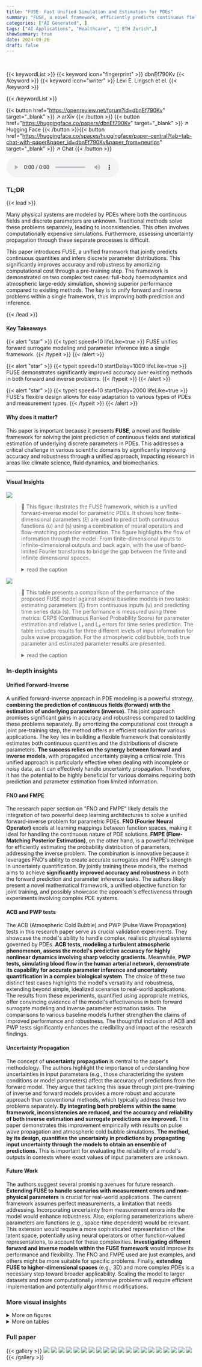 ```yaml
---
title: "FUSE: Fast Unified Simulation and Estimation for PDEs"
summary: "FUSE, a novel framework, efficiently predicts continuous fields & estimates discrete parameters in PDEs, significantly improving accuracy and robustness."
categories: ["AI Generated", ]
tags: ["AI Applications", "Healthcare", "🏢 ETH Zurich",]
showSummary: true
date: 2024-09-26
draft: false
---
```


<br>

{{< keywordList >}}
{{< keyword icon="fingerprint" >}} dbnEf790Kv {{< /keyword >}}
{{< keyword icon="writer" >}} Levi E. Lingsch et el. {{< /keyword >}}
 
{{< /keywordList >}}

{{< button href="https://openreview.net/forum?id=dbnEf790Kv" target="_blank" >}}
↗ arXiv
{{< /button >}}
{{< button href="https://huggingface.co/papers/dbnEf790Kv" target="_blank" >}}
↗ Hugging Face
{{< /button >}}{{< button href="https://huggingface.co/spaces/huggingface/paper-central?tab=tab-chat-with-paper&paper_id=dbnEf790Kv&paper_from=neurips" target="_blank" >}}
↗ Chat
{{< /button >}}




<audio controls>
    <source src="https://ai-paper-reviewer.com/dbnEf790Kv/podcast.wav" type="audio/wav">
    Your browser does not support the audio element.
</audio>


### TL;DR


{{< lead >}}

Many physical systems are modeled by PDEs where both the continuous fields and discrete parameters are unknown.  Traditional methods solve these problems separately, leading to inconsistencies.  This often involves computationally expensive simulations. Furthermore, assessing uncertainty propagation through these separate processes is difficult. 

This paper introduces FUSE, a unified framework that jointly predicts continuous quantities and infers discrete parameter distributions. This significantly improves accuracy and robustness by amortizing computational cost through a pre-training step.  The framework is demonstrated on two complex test cases: full-body haemodynamics and atmospheric large-eddy simulation, showing superior performance compared to existing methods.  The key is to unify forward and inverse problems within a single framework, thus improving both prediction and inference.

{{< /lead >}}


#### Key Takeaways

{{< alert "star" >}}
{{< typeit speed=10 lifeLike=true >}} FUSE unifies forward surrogate modeling and parameter inference into a single framework. {{< /typeit >}}
{{< /alert >}}

{{< alert "star" >}}
{{< typeit speed=10 startDelay=1000 lifeLike=true >}} FUSE demonstrates significantly improved accuracy over existing methods in both forward and inverse problems. {{< /typeit >}}
{{< /alert >}}

{{< alert "star" >}}
{{< typeit speed=10 startDelay=2000 lifeLike=true >}} FUSE's flexible design allows for easy adaptation to various types of PDEs and measurement types. {{< /typeit >}}
{{< /alert >}}

#### Why does it matter?
This paper is important because it presents **FUSE**, a novel and flexible framework for solving the joint prediction of continuous fields and statistical estimation of underlying discrete parameters in PDEs.  This addresses a critical challenge in various scientific domains by significantly improving accuracy and robustness through a unified approach, impacting research in areas like climate science, fluid dynamics, and biomechanics.

------
#### Visual Insights



![](https://ai-paper-reviewer.com/dbnEf790Kv/figures_2_1.jpg)

> 🔼 This figure illustrates the FUSE framework, which is a unified forward-inverse model for parametric PDEs.  It shows how finite-dimensional parameters (ξ) are used to predict both continuous functions (u) and (s) using a combination of neural operators and flow-matching posterior estimation. The figure highlights the flow of information through the model: From finite-dimensional inputs to infinite-dimensional outputs and back again, with the use of band-limited Fourier transforms to bridge the gap between the finite and infinite dimensional spaces.
> <details>
> <summary>read the caption</summary>
> Figure 1: FUSE models a posterior distribution over finite-dimensional parameters ξ given infinite-dimensional functions u with du components (channels). It learns other continuous functions s with ds channels from parameters ξ. Band-limited Fourier transforms and a lifting operator act as a bridge between finite and infinite dimensions for the forward problem. Likewise, as inference models such as FMPE or NPE require fixed-size inputs, the operator layers are conjoined with a band-limited Fourier transform to learn a fixed-size representation of the input function.
> </details>





![](https://ai-paper-reviewer.com/dbnEf790Kv/tables_8_1.jpg)

> 🔼 This table presents a comparison of the performance of the proposed FUSE model against several baseline models in two tasks: estimating parameters (ξ) from continuous inputs (u) and predicting time series data (s).  The performance is measured using three metrics: CRPS (Continuous Ranked Probability Score) for parameter estimation and relative L₁ and L₂ errors for time series prediction.  The table includes results for three different levels of input information for pulse wave propagation.  For the atmospheric cold bubble, both true parameter and estimated parameter results are presented.
> <details>
> <summary>read the caption</summary>
> Table 1: Performance of FUSE and the baseline models in estimating parameters ξ from continuous inputs u, quantified by CRPS, and predicting time series data s, quantified by a relative L₁ and L2 error. Here, 'True parameters' evaluates the forward model part only, and 'Estimated parameters' and levels one to three evaluates the sample mean  Predicted by the unified model.
> </details>





### In-depth insights


#### Unified Forward-Inverse
A unified forward-inverse approach in PDE modeling is a powerful strategy, **combining the prediction of continuous fields (forward) with the estimation of underlying parameters (inverse)**.  This joint approach promises significant gains in accuracy and robustness compared to tackling these problems separately. By amortizing the computational cost through a joint pre-training step, the method offers an efficient solution for various applications.  The key lies in building a flexible framework that consistently estimates both continuous quantities and the distributions of discrete parameters.  **The success relies on the synergy between forward and inverse models**, with propagated uncertainty playing a critical role.  This unified approach is particularly effective when dealing with incomplete or noisy data, as it can effectively handle uncertainty propagation. Therefore, it has the potential to be highly beneficial for various domains requiring both prediction and parameter estimation from limited information.

#### FNO and FMPE
The research paper section on "FNO and FMPE" likely details the integration of two powerful deep learning architectures to solve a unified forward-inverse problem for parametric PDEs. **FNO (Fourier Neural Operator)** excels at learning mappings between function spaces, making it ideal for handling the continuous nature of PDE solutions.  **FMPE (Flow-Matching Posterior Estimation)**, on the other hand, is a powerful technique for efficiently estimating the probability distribution of parameters, addressing the inverse problem.  The combination is innovative because it leverages FNO's ability to create accurate surrogates and FMPE's strength in uncertainty quantification. By jointly training these models, the method aims to achieve **significantly improved accuracy and robustness** in both the forward prediction and parameter inference tasks. The authors likely present a novel mathematical framework, a unified objective function for joint training, and possibly showcase the approach's effectiveness through experiments involving complex PDE systems.

#### ACB and PWP tests
The ACB (Atmospheric Cold Bubble) and PWP (Pulse Wave Propagation) tests in this research paper serve as crucial validation experiments.  They showcase the model's ability to handle complex, realistic physical systems governed by PDEs. **ACB tests, modeling a turbulent atmospheric phenomenon, assess the model's predictive accuracy for highly nonlinear dynamics involving sharp velocity gradients**.  Meanwhile, **PWP tests, simulating blood flow in the human arterial network, demonstrate its capability for accurate parameter inference and uncertainty quantification in a complex biological system**. The choice of these two distinct test cases highlights the model's versatility and robustness, extending beyond simple, idealized scenarios to real-world applications. The results from these experiments, quantified using appropriate metrics, offer convincing evidence of the model's effectiveness in both forward surrogate modeling and inverse parameter estimation tasks.  The comparisons to various baseline models further strengthen the claims of improved performance and robustness. The thoughtful inclusion of ACB and PWP tests significantly enhances the credibility and impact of the research findings.

#### Uncertainty Propagation
The concept of **uncertainty propagation** is central to the paper's methodology.  The authors highlight the importance of understanding how uncertainties in input parameters (e.g., those characterizing the system conditions or model parameters) affect the accuracy of predictions from the forward model.  They argue that tackling this issue through joint pre-training of inverse and forward models provides a more robust and accurate approach than conventional methods, which typically address these two problems separately. **By integrating both problems within the same framework, inconsistencies are reduced, and the accuracy and reliability of both inverse estimation and surrogate predictions are improved.** The paper demonstrates this improvement empirically with results on pulse wave propagation and atmospheric cold bubble simulations.  **The method, by its design, quantifies the uncertainty in predictions by propagating input uncertainty through the models to obtain an ensemble of predictions.** This is important for evaluating the reliability of a model's outputs in contexts where exact values of input parameters are unknown.

#### Future Work
The authors suggest several promising avenues for future research.  **Extending FUSE to handle scenarios with measurement errors and non-physical parameters** is crucial for real-world applications.  The current framework assumes perfect measurements, a limitation that needs addressing.  Incorporating uncertainty from measurement errors into the model would enhance robustness.  Also, exploring parameterizations where parameters are functions (e.g., space-time dependent) would be relevant. This extension would require a more sophisticated representation of the latent space, potentially using neural operators or other function-valued representations, to account for these complexities.  **Investigating different forward and inverse models within the FUSE framework** would improve its performance and flexibility. The FNO and FMPE used are just examples, and others might be more suitable for specific problems.  Finally, **extending FUSE to higher-dimensional spaces** (e.g., 3D) and more complex PDEs is a necessary step toward broader applicability. Scaling the model to larger datasets and more computationally intensive problems will require efficient implementation and potentially algorithmic modifications.


### More visual insights

<details>
<summary>More on figures
</summary>


![](https://ai-paper-reviewer.com/dbnEf790Kv/figures_6_1.jpg)

> 🔼 This figure shows box plots visualizing the relative L1 errors in time series predictions for the Atmospheric Cold Bubble (ACB) experiment.  Two scenarios are presented: (a) the forward problem, where the prediction is based on the true parameters, and (b) the unified prediction, where the ensemble mean prediction is based on the input time series data. The plots illustrate the accuracy of the model's predictions at different measurement locations and how the uncertainty propagates in the forward and unified tasks.  Each box plot represents the error distribution at a specific location, with the box indicating the interquartile range (IQR), the line inside representing the median, and the whiskers extending to the minimum and maximum values.
> <details>
> <summary>read the caption</summary>
> Figure A.21: ACB, propagated uncertainty: Box plots of relative errors in the time series predictions at each location.
> </details>



![](https://ai-paper-reviewer.com/dbnEf790Kv/figures_6_2.jpg)

> 🔼 This figure shows the pressure time series at different locations in the human arterial network.  The blue line represents the true value, while the red line represents the mean prediction from the FUSE model. The shaded area shows the standard deviation (Std Dev) and minimum/maximum values (Min/Max) of the predictions based on the ensemble generated by FUSE. The different subplots represent different levels of available information, showing how the accuracy of the predictions varies depending on the amount of available data. In general, as more information is available, the predictions become more accurate.
> <details>
> <summary>read the caption</summary>
> Figure A.3: PWP, propagated uncertainty: Pressure time series for the sample with the median rel. L₁ Error for each level of available input information.
> </details>



![](https://ai-paper-reviewer.com/dbnEf790Kv/figures_7_1.jpg)

> 🔼 This figure presents a sensitivity analysis for the Atmospheric Cold Bubble (ACB) experiment, comparing the performance of the FUSE model against numerical simulations. The analysis focuses on peak horizontal velocities at two different locations: one further away from the perturbation center (left) and one closer (right).  The figure displays four key metrics in a 2x2 arrangement for each location.  Top row shows relative error and difference between FUSE and the numerical simulations. Bottom row shows the maximum velocity calculated by the numerical model and the maximum velocity from FUSE. This comparison helps evaluate how well FUSE captures the sensitivity of the ACB model to changes in its parameters.
> <details>
> <summary>read the caption</summary>
> Figure A.18: ACB, sensitivity analysis, continuation of Fig. 4: Validation of the FUSE model against numeric simulations on peak horizontal velocities u at location 1 (left, further away from the perturbation center) and 5 (right, closer). From top to bottom: relative error between FUSE and the numerical model, difference between FUSE and the numerical model, maximum velocity calculated by the numerical model, maximum velocity calculated by FUSE.
> </details>



![](https://ai-paper-reviewer.com/dbnEf790Kv/figures_20_1.jpg)

> 🔼 This figure shows the distribution of inferred parameters from the inverse problem for pulse wave propagation (PWP) for three different levels of input information.  Each level represents a different amount of available data, ranging from 'perfect information' (all locations) to 'minimal information' (only the fingertip). Histograms are shown for each parameter, illustrating how the accuracy and precision of the parameter estimates change based on the amount of available input data. The median Continuous Ranked Probability Score (CRPS) is used to select the sample shown for each level.  Lower CRPS values indicate better agreement with the true parameter values.
> <details>
> <summary>read the caption</summary>
> Figure A.1: PWP, inverse problem: Histograms for the sample with the median CRPS for each level of available input information.
> </details>



![](https://ai-paper-reviewer.com/dbnEf790Kv/figures_20_2.jpg)

> 🔼 This figure shows the probability density functions (histograms) of the estimated parameters for three different levels of available input information in pulse wave propagation (PWP). The distributions represent the uncertainty in estimating parameters from the given measurements. The median CRPS (Continuous Ranked Probability Score) indicates the overall goodness of fit.  The histograms allow us to visualize the distribution and spread of the estimated parameters for each level of information, revealing how much uncertainty is introduced.
> <details>
> <summary>read the caption</summary>
> Figure A.1: PWP, inverse problem: Histograms for the sample with the median CRPS for each level of available input information.
> </details>



![](https://ai-paper-reviewer.com/dbnEf790Kv/figures_20_3.jpg)

> 🔼 The figure shows the probability distributions obtained by the inverse model for the parameters of the pulse wave propagation problem for three different levels of input information. The distributions are shown in histograms, with each bin representing a range of parameter values. The x-axis represents the parameter values, while the y-axis represents the frequency of occurrence of each parameter value in the sample. The figure is useful to visualize how the uncertainty in the parameter estimates changes based on the amount of input information available.
> <details>
> <summary>read the caption</summary>
> Figure A.1: PWP, inverse problem: Histograms for the sample with the median CRPS for each level of available input information.
> </details>



![](https://ai-paper-reviewer.com/dbnEf790Kv/figures_21_1.jpg)

> 🔼 This figure displays histograms of the posterior distribution of parameters, inferred by the inverse model for each level of available information for a sample with median CRPS. The histograms show the distribution over the parameters given by the inverse FUSE model. For each level, distributions are shown for all parameters. The vertical dashed lines represent the true parameter values from the data-generating process. The histograms show that FUSE captures the expected dependencies of the data on the parameters. In particular, for the case of scarcer information, FUSE produces wider distributions over the parameters. 
> <details>
> <summary>read the caption</summary>
> Figure A.1: PWP, inverse problem: Histograms for the sample with the median CRPS for each level of available input information.
> </details>



![](https://ai-paper-reviewer.com/dbnEf790Kv/figures_21_2.jpg)

> 🔼 This figure displays histograms of the parameter samples obtained from the inverse problem (parameter inference) of the FUSE model for the Pulse Wave Propagation (PWP) experiment. It shows the results for three different levels of input information (information levels 1, 2, and 3), indicating the amount of data available for the inference task. For each level, the histograms represent the probability distribution of the inferred parameters, illustrating how the availability of input information affects the accuracy of parameter estimation. The median Continuous Ranked Probability Score (CRPS) value is selected for display.
> <details>
> <summary>read the caption</summary>
> Figure A.1: PWP, inverse problem: Histograms for the sample with the median CRPS for each level of available input information.
> </details>



![](https://ai-paper-reviewer.com/dbnEf790Kv/figures_21_3.jpg)

> 🔼 This figure shows the distributions of the inferred parameters for the pulse wave propagation (PWP) problem using the FUSE model.  The histograms represent the probability distributions of the parameters obtained from the inverse problem for three different levels of input information (Level 1, Level 2, Level 3). Each level corresponds to a different amount of available physiological data.  The median Continuous Ranked Probability Score (CRPS) is shown for each level, indicating the overall quality of the parameter estimation by the FUSE model given different input information levels. The red dashed vertical lines represent the true values of the parameters from the data generating simulation.
> <details>
> <summary>read the caption</summary>
> Figure A.1: PWP, inverse problem: Histograms for the sample with the median CRPS for each level of available input information.
> </details>



![](https://ai-paper-reviewer.com/dbnEf790Kv/figures_22_1.jpg)

> 🔼 This figure shows the pressure time series at different locations in the human arterial network for the sample with the median relative L1 error.  Three information levels are presented: perfect information, intensive care unit information, and minimal information. The true values are shown in black, the mean prediction in blue, standard deviation in light blue, and min/max range in pink. This visualization helps understand the uncertainty propagation from input to output, demonstrating how data scarcity affects the accuracy and uncertainty of the prediction.
> <details>
> <summary>read the caption</summary>
> Figure A.3: PWP, propagated uncertainty: Pressure time series for the sample with the median rel. L₁ Error for each level of available input information.
> </details>



![](https://ai-paper-reviewer.com/dbnEf790Kv/figures_22_2.jpg)

> 🔼 This figure shows the pressure time series for the sample with median relative L1 error at different levels of input information. Each subplot represents a different artery location in the human arterial network. The blue line shows the true pressure, the solid red line shows the mean of the pressure predictions, the dashed red lines represent the standard deviation of the prediction, and the dotted red lines represent the min/max range of the prediction. The figure demonstrates the ability of FUSE to predict pressure and the uncertainty associated with the predictions under different conditions. The uncertainty is higher when less information is available, as expected.
> <details>
> <summary>read the caption</summary>
> Figure A.3: PWP, propagated uncertainty: Pressure time series for the sample with the median rel. L¹ Error for each level of available input information.
> </details>



![](https://ai-paper-reviewer.com/dbnEf790Kv/figures_22_3.jpg)

> 🔼 This figure visualizes the pressure time series at various locations in the arterial network for three different levels of input information (information levels 1, 2, and 3).  For each location, the true pressure values are shown in blue, along with the mean predicted pressure in red, the standard deviation in light red, and the minimum and maximum pressure in a light red shaded area. This shows how the accuracy of pressure prediction changes with different levels of input data availability, highlighting the impact of incomplete information on the model's accuracy. 
> <details>
> <summary>read the caption</summary>
> Figure A.3: PWP, propagated uncertainty: Pressure time series for the sample with the median rel. L₁ Error for each level of available input information.
> </details>



![](https://ai-paper-reviewer.com/dbnEf790Kv/figures_23_1.jpg)

> 🔼 This figure shows the pressure time series at different locations in the human arterial network for three different levels of available information (information level 1, 2, and 3). The true pressure values are shown in blue. The predictions of the FUSE model, which accounts for the uncertainty in the model parameters, are shown in red. The mean prediction is represented by the solid red line, the standard deviation by the shaded area, and the minimum and maximum values by the dashed red lines. The figure demonstrates that the accuracy of the FUSE model predictions increases with increasing information level.
> <details>
> <summary>read the caption</summary>
> Figure A.3: PWP, propagated uncertainty: Pressure time series for the sample with the median rel. L¹ Error for each level of available input information.
> </details>



![](https://ai-paper-reviewer.com/dbnEf790Kv/figures_23_2.jpg)

> 🔼 The figure shows pressure time series for three different levels of available input information. The true values and the predictions from the model are shown for each location. The predictions include the mean, standard deviation, and minimum/maximum values. This visualization helps to understand the uncertainty associated with each level of input information in predicting pressure time series. 
> <details>
> <summary>read the caption</summary>
> Figure A.3: PWP, propagated uncertainty: Pressure time series for the sample with the median rel. L¹ Error for each level of available input information.
> </details>



![](https://ai-paper-reviewer.com/dbnEf790Kv/figures_23_3.jpg)

> 🔼 This figure displays the pressure time series at various locations in the human arterial network for the sample exhibiting median relative L1 error across three levels of input information (perfect, intensive care unit, and minimal). It presents the true pressure values along with the mean, standard deviation, and minimum/maximum of the predictions obtained from the FUSE model. The aim is to showcase the model's accuracy in predicting pressure while highlighting uncertainty propagation from incomplete information levels.
> <details>
> <summary>read the caption</summary>
> Figure A.3: PWP, propagated uncertainty: Pressure time series for the sample with the median rel. L¹ Error for each level of available input information.
> </details>



![](https://ai-paper-reviewer.com/dbnEf790Kv/figures_24_1.jpg)

> 🔼 This figure shows the performance of the forward and inverse components of the FUSE model under different levels of input information (Test Cases 1-3).  The box plots illustrate the CRPS for the inverse problem (parameter estimation) and the L1 error for the forward and unified problems (prediction of the continuous function s).  As expected, accuracy decreases as less input information is available.
> <details>
> <summary>read the caption</summary>
> Figure A.5: PWP: Box plots of the errors of the forward and inverse components of FUSE, as reported in Table 1, for different levels of available input information ('test cases'). For the inverse problem, parameter samples ξᵢ are sampled from pº(ξ|u). For the forward problem, the output function s is predicted based on the true parameter values ξ* ~ ρ(ξ|u). For the unified problem evaluating both the inverse and forward model parts, the means of the ensemble prediction sᵢ from inferred parameters ξᵢ ~ pº(ξ|u) is compared to the true output time series s. As information is removed from the input in the different cases, it becomes more difficult to estimate s.
> </details>



![](https://ai-paper-reviewer.com/dbnEf790Kv/figures_24_2.jpg)

> 🔼 This figure shows box plots comparing the performance of the FUSE model's forward and inverse components, along with a unified approach, across three levels of input information. The results highlight the trade-off between accuracy and the availability of input data.
> <details>
> <summary>read the caption</summary>
> Figure A.5: PWP: Box plots of the errors of the forward and inverse components of FUSE, as reported in Table 1, for different levels of available input information ('test cases'). For the inverse problem, parameter samples ξi are sampled from pº(ξ|u). For the forward problem, the output function s is predicted based on the true parameter values ξ* ~ ρ(ξ|u). For the unified problem evaluating both the inverse and forward model parts, the means of the ensemble prediction si from inferred parameters ξi ~ pº(ξ|u) is compared to the true output time series s. As information is removed from the input in the different cases, it becomes more difficult to estimate s.
> </details>



![](https://ai-paper-reviewer.com/dbnEf790Kv/figures_24_3.jpg)

> 🔼 This figure presents the results of the pulse wave propagation (PWP) experiment, comparing the true pressure time series with the predictions from FUSE at different levels of input information.  The median L1 error was used to select the sample shown.  The plots display pressure at different locations in the arterial system (Aortic Root, Carotid, etc.) across three levels of input information (1, 2, and 3).  It visualizes the accuracy of FUSE's predictions (mean, standard deviation, min/max range) compared to the true values, demonstrating FUSE's performance on both smooth and rough structures, particularly its handling of uncertainty propagation.
> <details>
> <summary>read the caption</summary>
> Figure A.3: PWP, propagated uncertainty: Pressure time series for the sample with the median rel. L¹ Error for each level of available input information.
> </details>



![](https://ai-paper-reviewer.com/dbnEf790Kv/figures_25_1.jpg)

> 🔼 This figure shows the pressure time series at different locations in the arterial network for the sample with median relative L1 error for three different levels of input information (perfect information, intensive care unit information, and minimal information). Each subfigure shows the true pressure (black line), the predicted mean pressure from FUSE (red line), the standard deviation (light red shading), and the minimum/maximum predictions (light red lines).
> <details>
> <summary>read the caption</summary>
> Figure A.3: PWP, propagated uncertainty: Pressure time series for the sample with the median rel. L₁ Error for each level of available input information.
> </details>



![](https://ai-paper-reviewer.com/dbnEf790Kv/figures_25_2.jpg)

> 🔼 This figure shows the probability distributions of the parameters inferred by the FUSE model for the pulse wave propagation (PWP) experiment.  The histograms represent the posterior distributions pº(ξ|u) for different levels of input information (information levels 1, 2, and 3). Each level represents a decreasing amount of input data used to infer the parameters. The median CRPS (Continuous Ranked Probability Score) sample is shown for each level.  The CRPS measures how well the predicted distribution matches a single true value.
> <details>
> <summary>read the caption</summary>
> Figure A.1: PWP, inverse problem: Histograms for the sample with the median CRPS for each level of available input information.
> </details>



![](https://ai-paper-reviewer.com/dbnEf790Kv/figures_26_1.jpg)

> 🔼 The figure shows the distributions of the estimated parameters from the inverse model of FUSE for the sample with the median CRPS, across three different levels of available input information.  Each level represents a decreasing amount of data, illustrating how the uncertainty in the parameter estimates increases as less data is available. The histograms visualize the probability density of each parameter at each level, showing the spread and uncertainty in the estimations. This provides insights into the robustness and reliability of FUSE across varying data conditions.
> <details>
> <summary>read the caption</summary>
> Figure A.1: PWP, inverse problem: Histograms for the sample with the median CRPS for each level of available input information.
> </details>



![](https://ai-paper-reviewer.com/dbnEf790Kv/figures_26_2.jpg)

> 🔼 This figure visualizes the pressure time series at different locations in the human arterial network for three levels of input information: perfect, ICU, and minimal.  The median sample (in terms of relative L1 error) is shown, illustrating pressure with error bars indicating standard deviation and min/max range.  This demonstrates how uncertainty in input data propagates through the model to impact the precision of pressure predictions at different artery locations.
> <details>
> <summary>read the caption</summary>
> Figure A.3: PWP, propagated uncertainty: Pressure time series for the sample with the median rel. L¹ Error for each level of available input information.
> </details>



![](https://ai-paper-reviewer.com/dbnEf790Kv/figures_27_1.jpg)

> 🔼 This figure shows the correlation between the continuous relative L1 error and the discrete CRPS error for the pulse wave propagation (PWP) experiment.  The three different cases represent varying levels of available input information. The x-axis represents the CRPS error, indicating the accuracy of the model's parameter estimation. The y-axis represents the relative L1 error, indicating the accuracy of the model's predictions.  The plot helps visualize how uncertainty in parameter estimation (higher CRPS) relates to the uncertainty in prediction (higher L1 error). Different colors represent different levels of input data, allowing analysis of the impact of data availability on model accuracy.
> <details>
> <summary>read the caption</summary>
> Figure A.11: PWP: Correlation of the errors between continuous (L¹) and discrete (CRPS) parameters for different levels of available input information ('cases').
> </details>



![](https://ai-paper-reviewer.com/dbnEf790Kv/figures_30_1.jpg)

> 🔼 This figure illustrates the FUSE (Fast Unified Simulation and Estimation for PDEs) framework.  It shows how the model handles both finite-dimensional parameters (ξ) and infinite-dimensional functions (u and s).  The finite-dimensional parameters are used to predict the continuous functions, and the model learns the relationship between them.  The use of band-limited Fourier transforms is highlighted to enable the model to work with both finite and infinite dimensional data. This framework jointly predicts continuous quantities and infers distributions of discrete parameters which is a central concept in the paper.
> <details>
> <summary>read the caption</summary>
> Figure 1: FUSE models a posterior distribution over finite-dimensional parameters ξ given infinite-dimensional functions u with du components (channels). It learns other continuous functions s with ds channels from parameters ξ. Band-limited Fourier transforms and a lifting operator act as a bridge between finite and infinite dimensions for the forward problem. Likewise, as inference models such as FMPE or NPE require fixed-size inputs, the operator layers are conjoined with a band-limited Fourier transform to learn a fixed-size representation of the input function.
> </details>



![](https://ai-paper-reviewer.com/dbnEf790Kv/figures_30_2.jpg)

> 🔼 This figure illustrates the architecture of the FUSE (Fast Unified Simulation and Estimation for PDEs) framework.  It shows how the framework integrates finite-dimensional parameters (ξ) with infinite-dimensional functions (u and s) using a combination of operator layers (e.g., Fourier Neural Operators) and a band-limited Fourier transform.  The model is designed to learn a joint mapping between parameters and both continuous outputs and latent space, enabling both surrogate prediction and parameter inference within a single framework.
> <details>
> <summary>read the caption</summary>
> Figure 1: FUSE models a posterior distribution over finite-dimensional parameters ξ given infinite-dimensional functions u with du components (channels). It learns other continuous functions s with ds channels from parameters ξ. Band-limited Fourier transforms and a lifting operator act as a bridge between finite and infinite dimensions for the forward problem. Likewise, as inference models such as FMPE or NPE require fixed-size inputs, the operator layers are conjoined with a band-limited Fourier transform to learn a fixed-size representation of the input function.
> </details>



![](https://ai-paper-reviewer.com/dbnEf790Kv/figures_31_1.jpg)

> 🔼 This figure shows the results of the inverse problem for the Atmospheric Cold Bubble (ACB) experiment.  For each parameter, histograms display the probability density of the sampled parameters using the FUSE model, given the continuous measurements.  The true parameter values are shown as dashed vertical lines for comparison, allowing for a visual assessment of how well FUSE is able to recover the true parameter distributions based on the measurements. The shaded regions show the 68.3%, 95.5%, and 99.7% confidence intervals of the distributions.
> <details>
> <summary>read the caption</summary>
> Figure A.14: ACB, inverse problem: Samples drawn from the parameter distributions given continuous time series data. The true parameter values are marked with dashed lines, while the predicted distributions are given in blue shading.
> </details>



![](https://ai-paper-reviewer.com/dbnEf790Kv/figures_31_2.jpg)

> 🔼 This figure shows the results of the inverse problem for the Atmospheric Cold Bubble (ACB) case study.  The histograms represent the posterior distributions of the model parameters (amplitude, viscosity, diffusivity, horizontal radius (Xr), vertical location (Zc), vertical radius (Zr)) given continuous time series measurements. The true parameter values are shown as dashed lines for comparison.  The blue shading represents the predicted probability densities. The plot is split into two subfigures: (a) shows the worst-performing sample from the test set and (b) shows the median-performing sample.  This visualization allows for assessing how well the model recovers the underlying parameter values from noisy observations.
> <details>
> <summary>read the caption</summary>
> Figure A.14: ACB, inverse problem: Samples drawn from the parameter distributions given continuous time series data. The true parameter values are marked with dashed lines, while the predicted distributions are given in blue shading.
> </details>



![](https://ai-paper-reviewer.com/dbnEf790Kv/figures_32_1.jpg)

> 🔼 This figure shows the pressure time series at different locations in the human arterial network for three different levels of input information (information levels 1, 2, and 3).  The true values are shown in black, the mean prediction by the FUSE model is in red, the standard deviation is shown in pink, and the min/max range is depicted in light red.  The plot shows how well the FUSE model predicts the pressure at various locations with varying amounts of available input data.  Lower information levels mean less input data is used for the prediction, which would result in higher uncertainty (larger pink regions) and less accurate predictions (larger difference between red and black curves).
> <details>
> <summary>read the caption</summary>
> Figure A.3: PWP, propagated uncertainty: Pressure time series for the sample with the median rel. L¹ Error for each level of available input information.
> </details>



![](https://ai-paper-reviewer.com/dbnEf790Kv/figures_32_2.jpg)

> 🔼 This figure shows the pressure time series at different locations in the arterial network for the sample with the median relative L1 error.  The three subfigures represent different levels of available input information: (a) perfect information, (b) ICU information, and (c) minimal information.  For each level, the true pressure (black line) is compared to the prediction mean (blue line) and the prediction uncertainty (red shaded area). The uncertainty is given by the standard deviation of ensemble predictions.
> <details>
> <summary>read the caption</summary>
> Figure A.3: PWP, propagated uncertainty: Pressure time series for the sample with the median rel. L¹ Error for each level of available input information.
> </details>



![](https://ai-paper-reviewer.com/dbnEf790Kv/figures_32_3.jpg)

> 🔼 This figure shows the distribution of parameters inferred by the inverse model for three different levels of available input information (information levels 1, 2, and 3).  Each level represents a decreasing amount of information available to the model. Histograms illustrate the probability distribution of each parameter given the input data for the sample that yielded a median CRPS (continuous ranked probability score) across all samples at each information level. The closer the distributions are to the true parameter values (represented by vertical dashed lines), the better the model's ability to infer the parameters.
> <details>
> <summary>read the caption</summary>
> Figure A.1: PWP, inverse problem: Histograms for the sample with the median CRPS for each level of available input information.
> </details>



![](https://ai-paper-reviewer.com/dbnEf790Kv/figures_33_1.jpg)

> 🔼 This figure displays histograms visualizing the posterior distributions of the parameters inferred by the FUSE model for the pulse wave propagation (PWP) experiments.  Each sub-figure corresponds to one level of available input information (information levels 1-3), representing different amounts of data. The histograms show the probability density of each parameter given the measured data for the sample with the median CRPS value.  By showing how these distributions differ across different levels of information, the figure illustrates the model's ability to learn and incorporate the uncertainty in the inputs and the subsequent impact on parameter estimation. The vertical red lines represent the true parameter values used to generate the data.
> <details>
> <summary>read the caption</summary>
> Figure A.1: PWP, inverse problem: Histograms for the sample with the median CRPS for each level of available input information.
> </details>



![](https://ai-paper-reviewer.com/dbnEf790Kv/figures_33_2.jpg)

> 🔼 This figure displays the histograms of the parameters inferred from continuous time-series measurements of pulse wave propagation (PWP) in the human arterial network. Histograms are shown for the sample with the median Continuous Ranked Probability Score (CRPS), for each of the three levels of available input information (perfect information, intensive care unit information, and minimal information). The true values of the parameters are indicated by the red dashed lines.
> <details>
> <summary>read the caption</summary>
> Figure A.1: PWP, inverse problem: Histograms for the sample with the median CRPS for each level of available input information.
> </details>



![](https://ai-paper-reviewer.com/dbnEf790Kv/figures_33_3.jpg)

> 🔼 This figure visualizes the pressure time series at different locations in the human arterial network for three different levels of input information. The median rel. L¹ error sample is selected to be shown. The plot displays the true values (black), the predicted means (blue), the standard deviations (light blue), and the min/max values (red). It illustrates the accuracy and uncertainty of the FUSE model's predictions compared to the actual pressure measurements across various arterial locations and levels of data availability.
> <details>
> <summary>read the caption</summary>
> Figure A.3: PWP, propagated uncertainty: Pressure time series for the sample with the median rel. L¹ Error for each level of available input information.
> </details>



![](https://ai-paper-reviewer.com/dbnEf790Kv/figures_34_1.jpg)

> 🔼 This figure shows a comparison of the FUSE model's performance against numerical simulations in predicting peak horizontal velocities at two different locations in an atmospheric cold bubble (ACB) scenario. The comparison is based on the relative error, the difference, and the maximum velocities calculated by both methods. The results demonstrate the FUSE model's ability to accurately capture the dynamics of the ACB.
> <details>
> <summary>read the caption</summary>
> Figure A.18: ACB, sensitivity analysis, continuation of Fig. 4: Validation of the FUSE model against numeric simulations on peak horizontal velocities u at location 1 (left, further away from the perturbation center) and 5 (right, closer). From top to bottom: relative error between FUSE and the numerical model, difference between FUSE and the numerical model, maximum velocity calculated by the numerical model, maximum velocity calculated by FUSE.
> </details>



![](https://ai-paper-reviewer.com/dbnEf790Kv/figures_34_2.jpg)

> 🔼 This figure shows the results of a sensitivity analysis for the Atmospheric Cold Bubble (ACB) experiment.  It compares the predictions of the FUSE model against numerical simulations for peak horizontal velocities at two different locations. The top row displays the relative error between the FUSE model and the numerical simulation. The second row shows the absolute difference between the two. The third and fourth rows present the maximum velocity calculated by the numerical model and the FUSE model, respectively. The results demonstrate the accuracy and reliability of the FUSE model in predicting the dynamic behavior of the ACB system.
> <details>
> <summary>read the caption</summary>
> Figure A.18: ACB, sensitivity analysis, continuation of Fig. 4: Validation of the FUSE model against numeric simulations on peak horizontal velocities u at location 1 (left, further away from the perturbation center) and 5 (right, closer). From top to bottom: relative error between FUSE and the numerical model, difference between FUSE and the numerical model, maximum velocity calculated by the numerical model, maximum velocity calculated by FUSE.
> </details>



![](https://ai-paper-reviewer.com/dbnEf790Kv/figures_35_1.jpg)

> 🔼 This figure shows the sensitivity analysis of the Atmospheric Cold Bubble (ACB) model. It displays the peak horizontal velocities at a specific location (15 km, 50 m) for different combinations of model parameters.  Two plots are shown: one for the FUSE model and one for the numerical ground truth.  Each plot illustrates how peak velocities vary with changes in the model's parameters.
> <details>
> <summary>read the caption</summary>
> Figure A.19: ACB, sensitivity analysis: Peak horizontal velocities u at location 1 (x = 15 km, z = 50 m), sampled for pairwise combinations of the parameters, while keeping all others at their default value. For the neural model (a), 100 samples are drawn for each parameter, corresponding to 150,000 evaluations. For the numerical model (b), four simulations were run per pair of parameters, with each taking values corresponding to 1/6 and 5/6 of the parameter range, corresponding to 60 model evaluations.
> </details>



![](https://ai-paper-reviewer.com/dbnEf790Kv/figures_35_2.jpg)

> 🔼 This figure shows the sensitivity analysis of the ACB model. The left panel shows the results from the FUSE model, while the right panel shows the results from the numerical ground truth. The top row shows the pairwise combinations of parameters. The bottom row shows the peak horizontal velocities for each pairwise combination of parameters.
> <details>
> <summary>read the caption</summary>
> Figure A.19: ACB, sensitivity analysis: Peak horizontal velocities u at location 1 (x = 15 km, z = 50 m), sampled for pairwise combinations of the parameters, while keeping all others at their default value. For the neural model (a), 100 samples are drawn for each parameter, corresponding to 150,000 evaluations. For the numerical model (b), four simulations were run per pair of parameters, with each taking values corresponding to 1/6 and 5/6 of the parameter range, corresponding to 60 model evaluations.
> </details>



![](https://ai-paper-reviewer.com/dbnEf790Kv/figures_36_1.jpg)

> 🔼 This figure shows box plots of the relative L1 errors in the time series predictions for both the forward and unified problems in the ACB experiment.  The forward problem uses the true parameters to generate the predictions, while the unified problem uses the inferred parameters from the input time series.  The x-axis represents the eight measurement locations, and the y-axis represents the relative L1 error.  The box plots show the median, interquartile range (IQR), and whiskers extending to 1.5 times the IQR.  The purpose is to visualize and compare the accuracy of the model's predictions in different conditions.
> <details>
> <summary>read the caption</summary>
> Figure A.21: ACB, propagated uncertainty: Box plots of relative errors in the time series predictions at each location.
> </details>



![](https://ai-paper-reviewer.com/dbnEf790Kv/figures_36_2.jpg)

> 🔼 This figure shows box plots illustrating the relative L1 errors in the time series predictions for the Atmospheric Cold Bubble (ACB) experiment.  The errors are broken down by location, showing the difference between the predictions and the true values.  The plots are separated into two subfigures: (a) shows the errors when using the true parameters for the forward problem and (b) shows the errors from a unified prediction (both inverse and forward models). The x-axis displays the various measurement locations. The y-axis represents the relative L1 error values. The box plots themselves show the median, first and third quartiles, and the range of the data. Whiskers extend to the maximum and minimum values within 1.5 times the interquartile range.
> <details>
> <summary>read the caption</summary>
> Figure A.21: ACB, propagated uncertainty: Box plots of relative errors in the time series predictions at each location.
> </details>



</details>




<details>
<summary>More on tables
</summary>


![](https://ai-paper-reviewer.com/dbnEf790Kv/tables_8_2.jpg)
> 🔼 This table presents a comparison of the performance of the proposed FUSE model against several baseline models in two tasks: estimating parameters (ξ) from continuous inputs (u) and predicting time series data (s).  The performance is measured using the Continuous Ranked Probability Score (CRPS) for parameter estimation and relative L₁ and L₂ errors for time series prediction. The table includes results for three different levels of input information, reflecting varying amounts of available data. The 'True parameters' row shows the performance of the forward model only, using the true parameters, while 'Estimated parameters' shows the performance when using parameters estimated by the models.
> <details>
> <summary>read the caption</summary>
> Table 1: Performance of FUSE and the baseline models in estimating parameters ξ from continuous inputs u, quantified by CRPS, and predicting time series data s, quantified by a relative L₁ and L₂ error. Here, 'True parameters' evaluates the forward model part only, and 'Estimated parameters' and levels one to three evaluates the sample mean š predicted by the unified model.
> </details>

![](https://ai-paper-reviewer.com/dbnEf790Kv/tables_16_1.jpg)
> 🔼 This table summarizes the performance comparison between the proposed FUSE model and several baseline models on two different tasks: parameter estimation and time series prediction.  The performance is evaluated using CRPS for parameter estimation and relative L1 and L2 errors for time series prediction. The table also shows performance at different levels of input information.
> <details>
> <summary>read the caption</summary>
> Table 1: Performance of FUSE and the baseline models in estimating parameters ξ from continuous inputs u, quantified by CRPS, and predicting time series data s, quantified by a relative L₁ and L₂ error. Here, 'True parameters' evaluates the forward model part only, and 'Estimated parameters' and levels one to three evaluates the sample mean  Predicted by the unified model.
> </details>

![](https://ai-paper-reviewer.com/dbnEf790Kv/tables_16_2.jpg)
> 🔼 This table shows the number of millions of parameters used in each model for the Pulse Wave Propagation (PWP) and Atmospheric Cold Bubble (ACB) experiments.  It allows for a comparison of model complexity between the proposed FUSE method and the baseline models.
> <details>
> <summary>read the caption</summary>
> Table 4: Number of network parameters (millions) per model for the experiments.
> </details>

![](https://ai-paper-reviewer.com/dbnEf790Kv/tables_16_3.jpg)
> 🔼 This table presents a comparison of the performance of the proposed FUSE model against several baseline models in two tasks: estimating parameters (ξ) from continuous inputs (u) and predicting time series data (s).  The performance is evaluated using three metrics: CRPS (Continuous Ranked Probability Score) for parameter estimation, and relative L1 and L2 errors for time series prediction. The table shows results for three levels of input information, representing varying levels of data completeness.  'True parameters' refers to the evaluation of only the forward model, while 'Estimated parameters' shows results of the unified forward-inverse model.
> <details>
> <summary>read the caption</summary>
> Table 1: Performance of FUSE and the baseline models in estimating parameters ξ from continuous inputs u, quantified by CRPS, and predicting time series data s, quantified by a relative L₁ and L₂ error. Here, 'True parameters' evaluates the forward model part only, and 'Estimated parameters' and levels one to three evaluates the sample mean s predicted by the unified model.
> </details>

![](https://ai-paper-reviewer.com/dbnEf790Kv/tables_16_4.jpg)
> 🔼 This table presents a comparison of the performance of the proposed FUSE model against several baseline models in two tasks: estimating parameters from continuous inputs and predicting time series data.  The metrics used for evaluation are CRPS (Continuous Ranked Probability Score) for parameter estimation and relative L1 and L2 errors for time series prediction. The table shows results for three different levels of input information, demonstrating the model's performance under varying data availability.
> <details>
> <summary>read the caption</summary>
> Table 1: Performance of FUSE and the baseline models in estimating parameters ξ from continuous inputs u, quantified by CRPS, and predicting time series data s, quantified by a relative L₁ and L2 error. Here, 'True parameters' evaluates the forward model part only, and 'Estimated parameters' and levels one to three evaluates the sample mean  Predicted by the unified model.
> </details>

![](https://ai-paper-reviewer.com/dbnEf790Kv/tables_19_1.jpg)
> 🔼 This table presents a comparison of the performance of the proposed FUSE model against several baseline models in two tasks: estimating parameters (ξ) from continuous inputs (u) and predicting time series data (s).  The performance is measured using the Continuous Ranked Probability Score (CRPS) for parameter estimation and relative L₁ and L₂ errors for time series prediction.  The table also breaks down the results for different levels of input information available.
> <details>
> <summary>read the caption</summary>
> Table 1: Performance of FUSE and the baseline models in estimating parameters ξ from continuous inputs u, quantified by CRPS, and predicting time series data s, quantified by a relative L₁ and L₂ error. Here, 'True parameters' evaluates the forward model part only, and 'Estimated parameters' and levels one to three evaluates the sample mean s predicted by the unified model.
> </details>

![](https://ai-paper-reviewer.com/dbnEf790Kv/tables_19_2.jpg)
> 🔼 This table summarizes the performance comparison between FUSE and several baseline models in two tasks: estimating parameters (ξ) from continuous inputs (u) and predicting time series data (s).  The parameter estimation performance is measured using the Continuous Ranked Probability Score (CRPS), while the prediction accuracy is assessed using relative L1 and L2 errors.  The table also shows separate results for the 'True Parameters' (evaluating the forward model only) and 'Estimated Parameters' (using the full, unified FUSE model) across three different levels of input information.
> <details>
> <summary>read the caption</summary>
> Table 1: Performance of FUSE and the baseline models in estimating parameters ξ from continuous inputs u, quantified by CRPS, and predicting time series data s, quantified by a relative L₁ and L₂ error. Here, 'True parameters' evaluates the forward model part only, and 'Estimated parameters' and levels one to three evaluates the sample mean  Predicted by the unified model.
> </details>

![](https://ai-paper-reviewer.com/dbnEf790Kv/tables_29_1.jpg)
> 🔼 This table shows the discrete parameters used for the atmospheric cold bubble (ACB) experiment.  It lists the parameter name, units, type (initial condition or model parameter), minimum value, default value, and maximum value used for sampling the training data. The horizontal location is fixed to maintain horizontal symmetry.
> <details>
> <summary>read the caption</summary>
> Table 9: ACB: Discrete parameters with their ranges used for uniform sampling of the training data, as well as default values used by [56]. The parameters either encode the initial condition (IC) or are part of the sub-grid scale (SGS) model (M). The horizontal location x is kept fixed to ensure the horizontal symmetry of the domain.
> </details>

</details>




### Full paper

{{< gallery >}}
<img src="https://ai-paper-reviewer.com/dbnEf790Kv/1.png" class="grid-w50 md:grid-w33 xl:grid-w25" />
<img src="https://ai-paper-reviewer.com/dbnEf790Kv/2.png" class="grid-w50 md:grid-w33 xl:grid-w25" />
<img src="https://ai-paper-reviewer.com/dbnEf790Kv/3.png" class="grid-w50 md:grid-w33 xl:grid-w25" />
<img src="https://ai-paper-reviewer.com/dbnEf790Kv/4.png" class="grid-w50 md:grid-w33 xl:grid-w25" />
<img src="https://ai-paper-reviewer.com/dbnEf790Kv/5.png" class="grid-w50 md:grid-w33 xl:grid-w25" />
<img src="https://ai-paper-reviewer.com/dbnEf790Kv/6.png" class="grid-w50 md:grid-w33 xl:grid-w25" />
<img src="https://ai-paper-reviewer.com/dbnEf790Kv/7.png" class="grid-w50 md:grid-w33 xl:grid-w25" />
<img src="https://ai-paper-reviewer.com/dbnEf790Kv/8.png" class="grid-w50 md:grid-w33 xl:grid-w25" />
<img src="https://ai-paper-reviewer.com/dbnEf790Kv/9.png" class="grid-w50 md:grid-w33 xl:grid-w25" />
<img src="https://ai-paper-reviewer.com/dbnEf790Kv/10.png" class="grid-w50 md:grid-w33 xl:grid-w25" />
<img src="https://ai-paper-reviewer.com/dbnEf790Kv/11.png" class="grid-w50 md:grid-w33 xl:grid-w25" />
<img src="https://ai-paper-reviewer.com/dbnEf790Kv/12.png" class="grid-w50 md:grid-w33 xl:grid-w25" />
<img src="https://ai-paper-reviewer.com/dbnEf790Kv/13.png" class="grid-w50 md:grid-w33 xl:grid-w25" />
<img src="https://ai-paper-reviewer.com/dbnEf790Kv/14.png" class="grid-w50 md:grid-w33 xl:grid-w25" />
<img src="https://ai-paper-reviewer.com/dbnEf790Kv/15.png" class="grid-w50 md:grid-w33 xl:grid-w25" />
<img src="https://ai-paper-reviewer.com/dbnEf790Kv/16.png" class="grid-w50 md:grid-w33 xl:grid-w25" />
<img src="https://ai-paper-reviewer.com/dbnEf790Kv/17.png" class="grid-w50 md:grid-w33 xl:grid-w25" />
<img src="https://ai-paper-reviewer.com/dbnEf790Kv/18.png" class="grid-w50 md:grid-w33 xl:grid-w25" />
<img src="https://ai-paper-reviewer.com/dbnEf790Kv/19.png" class="grid-w50 md:grid-w33 xl:grid-w25" />
<img src="https://ai-paper-reviewer.com/dbnEf790Kv/20.png" class="grid-w50 md:grid-w33 xl:grid-w25" />
{{< /gallery >}}